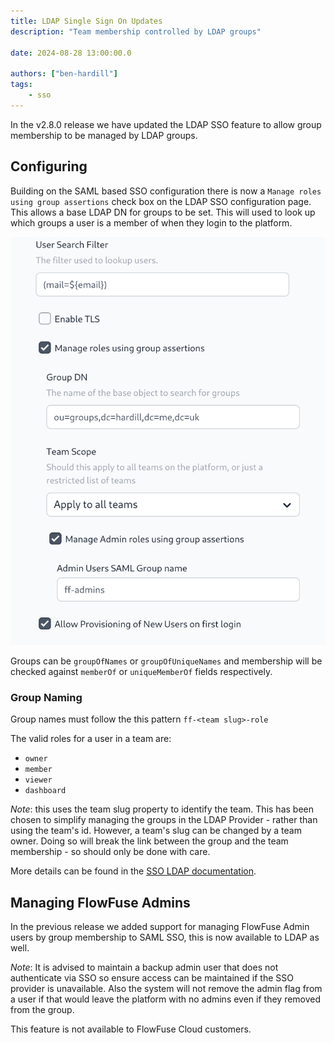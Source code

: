 ```yaml
---
title: LDAP Single Sign On Updates
description: "Team membership controlled by LDAP groups"

date: 2024-08-28 13:00:00.0

authors: ["ben-hardill"]
tags:
    - sso
---
```


In the v2.8.0 release we have updated the LDAP SSO feature to allow group
membership to be managed by LDAP groups.

## Configuring

Building on the SAML based SSO configuration there is now a `Manage roles using group assertions` check box on the LDAP SSO configuration page. This allows a base LDAP DN for groups to be set. This will used to look up which groups a user is a member of when they login to the platform.

![screen shot showing new LDAP group management settings](images/ldap-group.png)

Groups can be `groupOfNames` or `groupOfUniqueNames` and membership will be checked against `memberOf` or `uniqueMemberOf` fields respectively.

### Group Naming

Group names must follow the this pattern `ff-<team slug>-role`

The valid roles for a user in a team are:
 - `owner`
 - `member`
 - `viewer`
 - `dashboard`

 *Note*: this uses the team slug property to identify the team. This has been chosen to simplify managing
the groups in the LDAP Provider - rather than using the team's id. However, a team's slug can be changed
by a team owner. Doing so will break the link between the group and the team membership - so should only
be done with care.

More details can be found in the [SSO LDAP documentation](/docs/admin/sso/ldap).

## Managing FlowFuse Admins

In the previous release we added support for managing FlowFuse Admin users by group membership to SAML SSO, this is now available to LDAP as well.

*Note*: It is advised to maintain a backup admin user that does not 
authenticate via SSO so ensure access can be maintained if the SSO 
provider is unavailable. Also the system will not remove the admin flag 
from a user if that would leave the platform with no admins even if they 
removed from the group.

This feature is not available to FlowFuse Cloud customers.